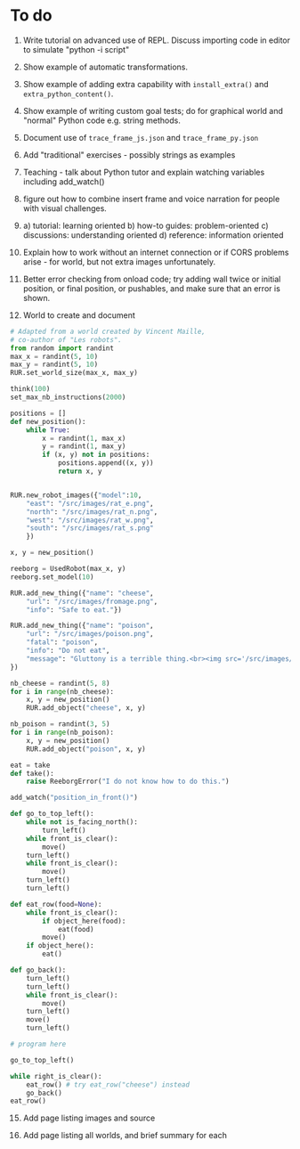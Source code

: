 # To do

1. Write tutorial on advanced use of REPL. Discuss importing code
   in editor to simulate "python -i script"

2. Show example of automatic transformations.

3. Show example of adding extra capability with `install_extra()` and `extra_python_content()`.

4. Show example of writing custom goal tests; do for graphical world and
   "normal" Python code e.g. string methods.

5. Document use of `trace_frame_js.json` and `trace_frame_py.json`

6. Add "traditional" exercises - possibly strings as examples

8. Teaching - talk about Python tutor and explain watching variables including
   add_watch()

9. figure out how to combine insert frame and voice narration for people
   with visual challenges.

10. a) tutorial: learning oriented
    b) how-to guides: problem-oriented
    c) discussions: understanding oriented
    d) reference: information oriented

12. Explain how to work without an internet connection or if CORS problems
    arise - for world, but not extra images unfortunately.

13. Better error checking from onload code; try adding wall twice or
    initial position, or final position, or pushables, and make sure that
    an error is shown.

14. World to create and document

```python
# Adapted from a world created by Vincent Maille,
# co-author of "Les robots".
from random import randint
max_x = randint(5, 10)
max_y = randint(5, 10)
RUR.set_world_size(max_x, max_y)

think(100)
set_max_nb_instructions(2000)

positions = []
def new_position():
    while True:
        x = randint(1, max_x)
        y = randint(1, max_y)
        if (x, y) not in positions:
            positions.append((x, y))
            return x, y


RUR.new_robot_images({"model":10,
    "east": "/src/images/rat_e.png",
    "north": "/src/images/rat_n.png",
    "west": "/src/images/rat_w.png",
    "south": "/src/images/rat_s.png"
    })

x, y = new_position()

reeborg = UsedRobot(max_x, y)
reeborg.set_model(10)

RUR.add_new_thing({"name": "cheese",
    "url": "/src/images/fromage.png",
    "info": "Safe to eat."})

RUR.add_new_thing({"name": "poison",
    "url": "/src/images/poison.png",
    "fatal": "poison",
    "info": "Do not eat",
    "message": "Gluttony is a terrible thing.<br><img src='/src/images/mort.png'>"
})

nb_cheese = randint(5, 8)
for i in range(nb_cheese):
    x, y = new_position()
    RUR.add_object("cheese", x, y)

nb_poison = randint(3, 5)
for i in range(nb_poison):
    x, y = new_position()
    RUR.add_object("poison", x, y)

eat = take
def take():
    raise ReeborgError("I do not know how to do this.")

add_watch("position_in_front()")

def go_to_top_left():
    while not is_facing_north():
        turn_left()
    while front_is_clear():
        move()
    turn_left()
    while front_is_clear():
        move()
    turn_left()
    turn_left()

def eat_row(food=None):
    while front_is_clear():
        if object_here(food):
            eat(food)
        move()
    if object_here():
        eat()

def go_back():
    turn_left()
    turn_left()
    while front_is_clear():
        move()
    turn_left()
    move()
    turn_left()

# program here

go_to_top_left()

while right_is_clear():
    eat_row() # try eat_row("cheese") instead
    go_back()
eat_row()
```

15. Add page listing images and source

16. Add page listing all worlds, and brief summary for each
